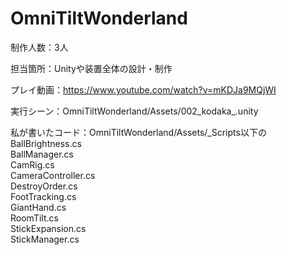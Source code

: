 # OmniTiltWonderland

制作人数：3人

担当箇所：Unityや装置全体の設計・制作

プレイ動画：https://www.youtube.com/watch?v=mKDJa9MQjWI

実行シーン：OmniTiltWonderland/Assets/002_kodaka_.unity

私が書いたコード：OmniTiltWonderland/Assets/_Scripts以下の  
BallBrightness.cs  
BallManager.cs  
CamRig.cs  
CameraController.cs  
DestroyOrder.cs  
FootTracking.cs  
GiantHand.cs  
RoomTilt.cs  
StickExpansion.cs  
StickManager.cs  
